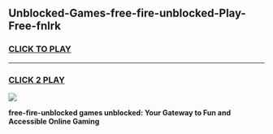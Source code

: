 
## Unblocked-Games-free-fire-unblocked-Play-Free-fnlrk
<h3>
<a href="https://premium76.site?title=free-fire-unblocked&ref=12A">CLICK TO PLAY</a></h3>
<hr>

<h3>
<a href="https://premium76.site?title=free-fire-unblocked&ref=12A">CLICK 2 PLAY</a>
  
</h3>

<a href="https://premium76.site?title=free-fire-unblocked&ref=12A"><img src="https://clearcache.store/games.png"></a>


**free-fire-unblocked games unblocked: Your Gateway to Fun and Accessible Online Gaming**
